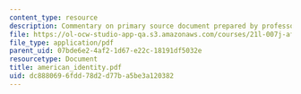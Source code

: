 ```yaml
---
content_type: resource
description: Commentary on primary source document prepared by professor.
file: https://ol-ocw-studio-app-qa.s3.amazonaws.com/courses/21l-007j-after-columbus-fall-2003/dc8880696fdd78d2d77ba5be3a120382_american_identity.pdf
file_type: application/pdf
parent_uid: 07bde6e2-4af2-1d67-e22c-18191df5032e
resourcetype: Document
title: american_identity.pdf
uid: dc888069-6fdd-78d2-d77b-a5be3a120382
---
```

